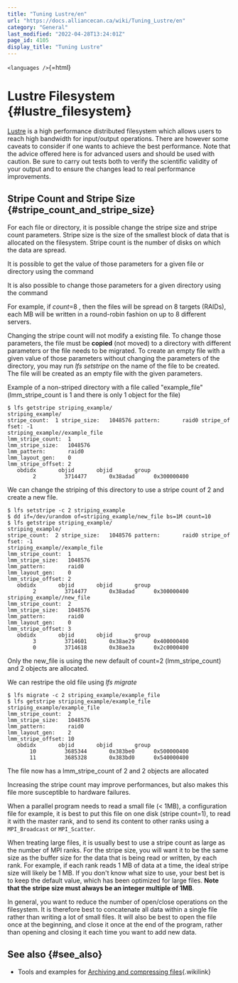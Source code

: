 ```yaml
---
title: "Tuning Lustre/en"
url: "https://docs.alliancecan.ca/wiki/Tuning_Lustre/en"
category: "General"
last_modified: "2022-04-28T13:24:01Z"
page_id: 4105
display_title: "Tuning Lustre"
---
```


`<languages />`{=html}

# Lustre Filesystem {#lustre_filesystem}

[Lustre](http://lustre.org/) is a high performance distributed filesystem which allows users to reach high bandwidth for input/output operations. There are however some caveats to consider if one wants to achieve the best performance. Note that the advice offered here is for advanced users and should be used with caution. Be sure to carry out tests both to verify the scientific validity of your output and to ensure the changes lead to real performance improvements.

## Stripe Count and Stripe Size {#stripe_count_and_stripe_size}

For each file or directory, it is possible change the stripe size and stripe count parameters. Stripe size is the size of the smallest block of data that is allocated on the filesystem. Stripe count is the number of disks on which the data are spread.

It is possible to get the value of those parameters for a given file or directory using the command

It is also possible to change those parameters for a given directory using the command

For example, if *count*=8 , then the files will be spread on 8 targets (RAIDs), each MB will be written in a round-robin fashion on up to 8 different servers.

Changing the stripe count will not modify a existing file. To change those parameters, the file must be **copied** (not moved) to a directory with different parameters or the file needs to be migrated. To create an empty file with a given value of those parameters without changing the parameters of the directory, you may run *lfs setstripe* on the name of the file to be created. The file will be created as an empty file with the given parameters.

Example of a non-striped directory with a file called \"example_file\" (lmm_stripe_count is 1 and there is only 1 object for the file)

`$ lfs getstripe striping_example/`\
`striping_example/`\
`stripe_count:  1 stripe_size:   1048576 pattern:       raid0 stripe_offset: -1`\
`striping_example//example_file`\
`lmm_stripe_count:  1`\
`lmm_stripe_size:   1048576`\
`lmm_pattern:       raid0`\
`lmm_layout_gen:    0`\
`lmm_stripe_offset: 2`\
`   obdidx       objid       objid       group`\
`        2         3714477       0x38adad      0x300000400`

We can change the striping of this directory to use a stripe count of 2 and create a new file.

`$ lfs setstripe -c 2 striping_example`\
`$ dd if=/dev/urandom of=striping_example/new_file bs=1M count=10`\
`$ lfs getstripe striping_example/`\
`striping_example/`\
`stripe_count:  2 stripe_size:   1048576 pattern:       raid0 stripe_offset: -1`\
`striping_example//example_file`\
`lmm_stripe_count:  1`\
`lmm_stripe_size:   1048576`\
`lmm_pattern:       raid0`\
`lmm_layout_gen:    0`\
`lmm_stripe_offset: 2`\
`   obdidx       objid       objid       group`\
`        2         3714477       0x38adad      0x300000400`\
`striping_example//new_file`\
`lmm_stripe_count:  2`\
`lmm_stripe_size:   1048576`\
`lmm_pattern:       raid0`\
`lmm_layout_gen:    0`\
`lmm_stripe_offset: 3`\
`   obdidx       objid       objid       group`\
`        3         3714601       0x38ae29      0x400000400`\
`        0         3714618       0x38ae3a      0x2c0000400`

Only the new_file is using the new default of count=2 (lmm_stripe_count) and 2 objects are allocated.

We can restripe the old file using *lfs migrate*

`$ lfs migrate -c 2 striping_example/example_file`\
`$ lfs getstripe striping_example/example_file`\
`striping_example/example_file`\
`lmm_stripe_count:  2`\
`lmm_stripe_size:   1048576`\
`lmm_pattern:       raid0`\
`lmm_layout_gen:    2`\
`lmm_stripe_offset: 10`\
`   obdidx       objid       objid       group`\
`       10         3685344       0x383be0      0x500000400`\
`       11         3685328       0x383bd0      0x540000400`

The file now has a lmm_stripe_count of 2 and 2 objects are allocated

Increasing the stripe count may improve performances, but also makes this file more susceptible to hardware failures.

When a parallel program needs to read a small file (\< 1MB), a configuration file for example, it is best to put this file on one disk (stripe count=1), to read it with the master rank, and to send its content to other ranks using a `MPI_Broadcast` or `MPI_Scatter`.

When treating large files, it is usually best to use a stripe count as large as the number of MPI ranks. For the stripe size, you will want it to be the same size as the buffer size for the data that is being read or written, by each rank. For example, if each rank reads 1 MB of data at a time, the ideal stripe size will likely be 1 MB. If you don\'t know what size to use, your best bet is to keep the default value, which has been optimized for large files. **Note that the stripe size must always be an integer multiple of 1MB**.

In general, you want to reduce the number of open/close operations on the filesystem. It is therefore best to concatenate all data within a single file rather than writing a lot of small files. It will also be best to open the file once at the beginning, and close it once at the end of the program, rather than opening and closing it each time you want to add new data.

## See also {#see_also}

- Tools and examples for [Archiving and compressing files](https://docs.alliancecan.ca/Archiving_and_compressing_files "Archiving and compressing files"){.wikilink}
